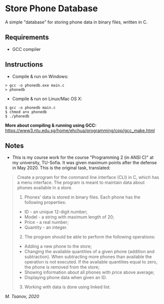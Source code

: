 # Store Phone Database
A simple "database" for storing phone data in binary files, written in C.

## Requirements

- GCC compiler

## Instructions
- Compile & run on Windows:
```
> gcc -o phonedb.exe main.c
> phonedb
```
- Compile & run on Linux/Mac OS X:
```
$ gcc -o phonedb main.c
$ chmod a+x phonedb
$ ./phonedb
```

**More about compiling & running using GCC:** https://www3.ntu.edu.sg/home/ehchua/programming/cpp/gcc_make.html

## Notes

- This is my course work for the course "Programming 2 (in ANSI C)" at my university, TU-Sofia. It was given maximum points after the defense in May 2020. This is the original task, translated:

> Create a program for the command line interface (CLI) in C, which has a menu interface. The program is meant to maintain data about phones available in a store.
> 
> 1. Phones' data is stored in binary files. Each phone has the following properties:
> 	- ID - an unique 12-digit number;
>	- Model - a string with maximum length of 20;
>	- Price - a real number;
>	- Quantity - an integer.
> 2. The program should be able to perform the following operations:
>	- Adding a new phone to the store;
>	- Changing the available quantities of a given phone (addition and subtraction). When subtracting more phones than available the operation is not executed. If the available quantities equal to zero, the phone is removed from the store;
>	- Showing information about all phones with price above average;
>	- Displaying phone data when given an ID.
> 3. Working with data is done using linked list.

*M. Tsanov, 2020*
